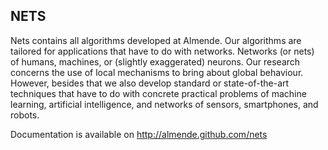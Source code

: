 ## NETS

Nets contains all algorithms developed at Almende. Our algorithms are tailored for 
applications that have to do with networks. Networks (or nets) of humans, machines,
or (slightly exaggerated) neurons. Our research concerns the use of local mechanisms
to bring about global behaviour. However, besides that we also develop standard or
state-of-the-art techniques that have to do with concrete practical problems of 
machine learning, artificial intelligence, and networks of sensors, smartphones, and
robots. 

Documentation is available on http://almende.github.com/nets
